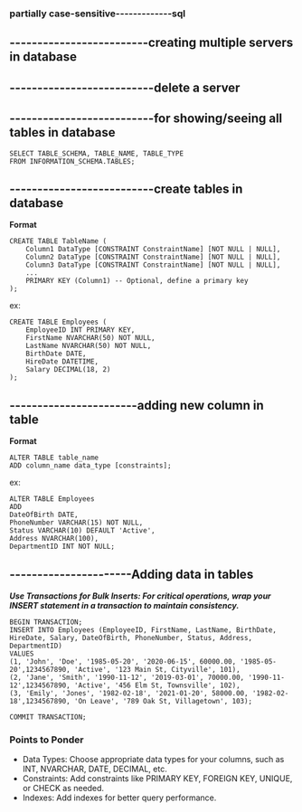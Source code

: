 ### partially case-sensitive-------------sql

## -------------------------creating multiple servers in database


##  --------------------------delete a server



## --------------------------for showing/seeing all tables in database

```
SELECT TABLE_SCHEMA, TABLE_NAME, TABLE_TYPE
FROM INFORMATION_SCHEMA.TABLES;
```

## --------------------------create tables in database

**Format**
```
CREATE TABLE TableName (
    Column1 DataType [CONSTRAINT ConstraintName] [NOT NULL | NULL],
    Column2 DataType [CONSTRAINT ConstraintName] [NOT NULL | NULL],
    Column3 DataType [CONSTRAINT ConstraintName] [NOT NULL | NULL],
    ...
    PRIMARY KEY (Column1) -- Optional, define a primary key
);
```

ex:
```
CREATE TABLE Employees (
    EmployeeID INT PRIMARY KEY,
    FirstName NVARCHAR(50) NOT NULL,
    LastName NVARCHAR(50) NOT NULL,
    BirthDate DATE,
    HireDate DATETIME,
    Salary DECIMAL(18, 2)
);
```

## -----------------------adding new column in table

**Format**
```
ALTER TABLE table_name
ADD column_name data_type [constraints];
```

ex:
```
ALTER TABLE Employees
ADD 
DateOfBirth DATE,	
PhoneNumber VARCHAR(15) NOT NULL,
Status VARCHAR(10) DEFAULT 'Active',
Address NVARCHAR(100),
DepartmentID INT NOT NULL;
```
## ----------------------Adding data in tables
***Use Transactions for Bulk Inserts: For critical operations, wrap your INSERT statement in a transaction to maintain consistency.***
```
BEGIN TRANSACTION;
INSERT INTO Employees (EmployeeID, FirstName, LastName, BirthDate, HireDate, Salary, DateOfBirth, PhoneNumber, Status, Address, DepartmentID)
VALUES 
(1, 'John', 'Doe', '1985-05-20', '2020-06-15', 60000.00, '1985-05-20',1234567890, 'Active', '123 Main St, Cityville', 101),
(2, 'Jane', 'Smith', '1990-11-12', '2019-03-01', 70000.00, '1990-11-12',1234567890, 'Active', '456 Elm St, Townsville', 102),
(3, 'Emily', 'Jones', '1982-02-18', '2021-01-20', 58000.00, '1982-02-18',1234567890, 'On Leave', '789 Oak St, Villagetown', 103);

COMMIT TRANSACTION;
```

### Points to Ponder
- Data Types: Choose appropriate data types for your columns, such as INT, NVARCHAR, DATE, DECIMAL, etc.
- Constraints: Add constraints like PRIMARY KEY, FOREIGN KEY, UNIQUE, or CHECK as needed.
- Indexes: Add indexes for better query performance.
